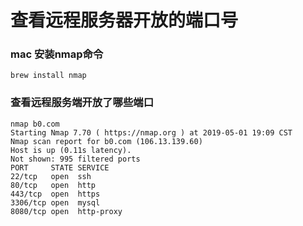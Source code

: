 # 查看远程服务器开放的端口号

### mac 安装nmap命令
```aidl
brew install nmap
```

### 查看远程服务端开放了哪些端口
```aidl
nmap b0.com
Starting Nmap 7.70 ( https://nmap.org ) at 2019-05-01 19:09 CST
Nmap scan report for b0.com (106.13.139.60)
Host is up (0.11s latency).
Not shown: 995 filtered ports
PORT     STATE SERVICE
22/tcp   open  ssh
80/tcp   open  http
443/tcp  open  https
3306/tcp open  mysql
8080/tcp open  http-proxy

```